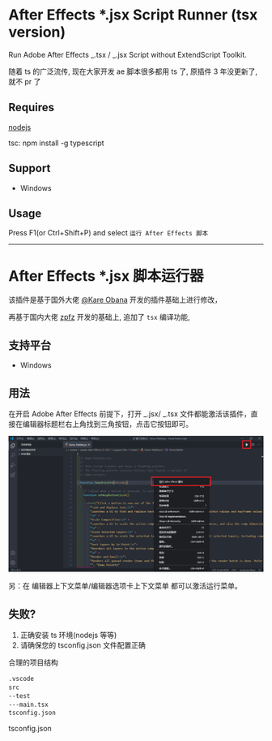 # After Effects \*.jsx Script Runner (tsx version)

Run Adobe After Effects _.tsx / _.jsx Script without ExtendScript Toolkit.

随着 ts 的广泛流传, 现在大家开发 ae 脚本很多都用 ts 了, 原插件 3 年没更新了, 就不 pr 了

## Requires

[nodejs](https://nodejs.org/en/)

tsc: npm install -g typescript

## Support

- Windows

## Usage

Press F1(or Ctrl+Shift+P) and select `运行 After Effects 脚本`

---

# After Effects \*.jsx 脚本运行器

该插件是基于国外大佬 [@Kare Obana](https://marketplace.visualstudio.com/items?itemName=atarabi.ae-script-runner) 开发的插件基础上进行修改，

再基于国内大佬 [zpfz](https://github.com/zpfz/vscode-ae-script-linker) 开发的基础上, 追加了 `tsx` 编译功能,

## 支持平台

- Windows

## 用法

在开启 Adobe After Effects 前提下，打开 _.jsx/ _.tsx 文件都能激活该插件，直接在编辑器标题栏右上角找到三角按钮，点击它按钮即可。

<div align=center><img src="./preview/pic.png" /></div>

另：在 编辑器上下文菜单/编辑器选项卡上下文菜单 都可以激活运行菜单。

## 失败?

1. 正确安装 ts 环境(nodejs 等等)
2. 请确保您的 tsconfig.json 文件配置正确

合理的项目结构

```txt
.vscode
src
--test
---main.tsx
tsconfig.json
```

tsconfig.json
